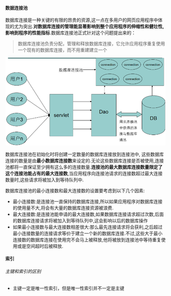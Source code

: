 #### 数据连接池

数据库连接是一种关键的有限的昂贵的资源,这一点在多用户的网页应用程序中体现的尤为突出.**对数据库连接的管理能显著影响到整个应用程序的伸缩性和健壮性,影响到程序的性能指标**.数据库连接池正式针对这个问题提出来的：

> 数据库连接池负责分配，管理和释放数据库连接，它允许应用程序重复使用一个现有的数据库连接，而不用重建建立一个

![](/assets/下载.png)

数据库连接池在初始化时将创建一定数量的数据库连接放到连接池中, 这些数据库连接的数量是由**最小数据库连接数**来设定的.无论这些数据库连接是否被使用,连接池都将一直保证至少拥有这么多的连接数量.**连接池的最大数据库连接数量限定了这个连接池能占有的最大连接数**,当应用程序向连接池请求的连接数超过最大连接数量时,这些请求将被加入到等待队列中.

数据库连接池的最小连接数和最大连接数的设置要考虑到以下几个因素:

* 最小连接数:是连接池一直保持的数据库连接,所以如果应用程序对数据库连接的使用量不大,将会有大量的数据库连接资源被浪费.
* 最大连接数:是连接池能申请的最大连接数,如果数据库连接请求超过次数,后面的数据库连接请求将被加入到等待队列中,这会影响以后的数据库操作
* 如果最小连接数与最大连接数相差很大:那么最先连接请求将会获利,之后超过最小连接数量的连接请求等价于建立一个新的数据库连接.不过,这些大于最小连接数的数据库连接在使用完不会马上被释放,他将被放到连接池中等待重复使用或是空间超时后被释放.

#### 索引
###### 主键和索引的区别
* 主键一定是唯一性索引，但是唯一性索引并不一定是主键


